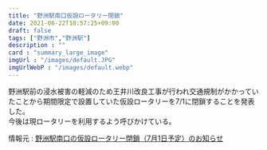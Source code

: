 ```yaml
---
title: "野洲駅南口仮設ロータリー閉鎖"
date: 2021-06-22T18:57:25+09:00
draft: false
tags: ["野洲市","野洲駅"]
description : ""
card : "summary_large_image"
imgUrl : "/images/default.JPG"
imgUrlWebP : "/images/default.webp"
---
```

野洲駅前の浸水被害の軽減のため王井川改良工事が行われ交通規制がかかっていたことから期間限定で設置していた仮設ロータリーを7/1に閉鎖することを発表した。  
今後は現ロータリーを利用するよう呼びかけている。

情報元 : [野洲駅南口の仮設ロータリー閉鎖（7月1日予定）のお知らせ](http://www.city.yasu.lg.jp/topics/1624319316615.html)